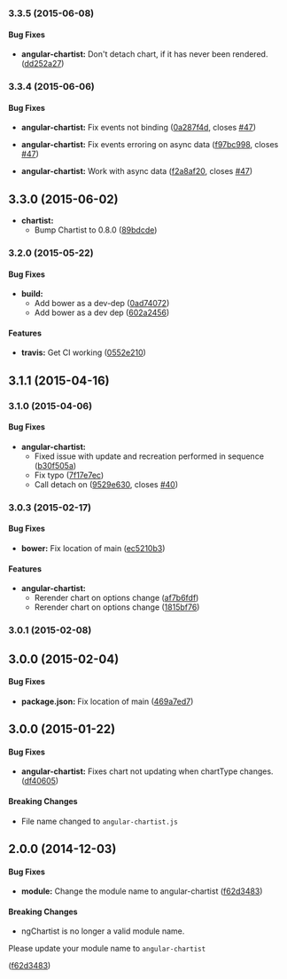### 3.3.5 (2015-06-08)


#### Bug Fixes

* **angular-chartist:** Don't detach chart, if it has never been rendered. ([dd252a27](https://github.com/paradox41/angular-chartist.js/commit/dd252a27df2a2c0fd4d5840f2b5d637448dc2347))


### 3.3.4 (2015-06-06)


#### Bug Fixes

* **angular-chartist:** Fix events not binding ([0a287f4d](https://github.com/paradox41/angular-chartist.js/commit/0a287f4df8187f223e2d38acd7af78499725de93), closes [#47](https://github.com/paradox41/angular-chartist.js/issues/47))

* **angular-chartist:** Fix events erroring on async data ([f97bc998](https://github.com/paradox41/angular-chartist.js/commit/f97bc998f4c69633238e6d93c9c138f3c3315904), closes [#47](https://github.com/paradox41/angular-chartist.js/issues/47))

* **angular-chartist:** Work with async data ([f2a8af20](https://github.com/paradox41/angular-chartist.js/commit/f2a8af2083fdf22f4422e75c24ca9adbbd57e311), closes [#47](https://github.com/paradox41/angular-chartist.js/issues/47))


## 3.3.0 (2015-06-02)

* **chartist:**
    * Bump Chartist to 0.8.0 ([89bdcde](https://github.com/paradox41/angular-chartist.js/commit/89bdcde9b3056affe90cdd2ec061a86a7bde80a3))

### 3.2.0 (2015-05-22)


#### Bug Fixes

* **build:**
  * Add bower as a dev-dep ([0ad74072](https://github.com/paradox41/angular-chartist.js/commit/0ad740722af185c6de817d55dab9be8173c04c79))
  * Add bower as a dev dep ([602a2456](https://github.com/paradox41/angular-chartist.js/commit/602a245654dc6ed8167a6c24aaa7dd0acb250445))


#### Features

* **travis:** Get CI working ([0552e210](https://github.com/paradox41/angular-chartist.js/commit/0552e2104e86674176dc1be0ee732aaa19e94216))


## 3.1.1 (2015-04-16)


### 3.1.0 (2015-04-06)


#### Bug Fixes

* **angular-chartist:**
  * Fixed issue with update and recreation performed in sequence ([b30f505a](https://github.com/paradox41/angular-chartist.js/commit/b30f505a6dda3e568b1eff46b1a83e6350756e6e))
  * Fix typo ([7f17e7ec](https://github.com/paradox41/angular-chartist.js/commit/7f17e7ec31813eb71d5e52d2872a0b2b8f97e7e1))
  * Call detach on ([9529e630](https://github.com/paradox41/angular-chartist.js/commit/9529e6308be42487378880329eef669fc61894cd), closes [#40](https://github.com/paradox41/angular-chartist.js/issues/40))


### 3.0.3 (2015-02-17)

#### Bug Fixes

* **bower:** Fix location of main ([ec5210b3](https://github.com/paradox41/angular-chartist.js/commit/ec5210b379efecc0ed276727068599c14f866358))


#### Features

* **angular-chartist:**
  * Rerender chart on options change ([af7b6fdf](https://github.com/paradox41/angular-chartist.js/commit/af7b6fdf9f6cf2eaf00f46ac7bc999f2a5fcdf72))
  * Rerender chart on options change ([1815bf76](https://github.com/paradox41/angular-chartist.js/commit/1815bf76b222499c9f8da14e70138e8970f6628a))


### 3.0.1 (2015-02-08)


## 3.0.0 (2015-02-04)


#### Bug Fixes

* **package.json:** Fix location of main ([469a7ed7](https://github.com/paradox41/angular-chartist.js/commit/469a7ed7d80d166dbd9f288ee16fd1c73e9df0ff))


## 3.0.0 (2015-01-22)

#### Bug Fixes

* **angular-chartist:** Fixes chart not updating when chartType changes. ([df40605](https://github.com/paradox41/angular-chartist.js/commit/df40605210ff9330e9f363e39fbbe2d5296a570a))

#### Breaking Changes

* File name changed to `angular-chartist.js`

## 2.0.0 (2014-12-03)


#### Bug Fixes

* **module:** Change the module name to angular-chartist ([f62d3483](https://github.com/paradox41/angular-chartist.js/commit/f62d3483e5a3d5de8715430c94f3e2389b1e521f))


#### Breaking Changes

* ngChartist is no longer a valid module name.

Please update your module name to `angular-chartist`

 ([f62d3483](https://github.com/paradox41/ng-chartistjs/commit/f62d3483e5a3d5de8715430c94f3e2389b1e521f))

